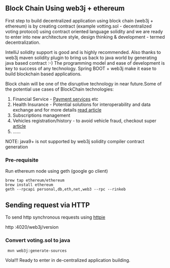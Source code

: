 ## Block Chain Using web3j + ethereum

First step to build decentralized application using block chain (web3j + ethereum) is by creating contract (example votting.sol -  decentralized voting protocol) using contract oriented language solidity and we are ready to enter into new architecture style, design thinking & development - termed decentralization.

IntelliJ solidity support is good and is highly recommended.  Also thanks to web3j maven solidity plugin to bring us back to java world by generating java based contract :-) The programming model and ease of development is key to success of any technology. Spring BOOT + web3j make it ease to build blockchain based applications. 

Block chain will be one of the disruptive technology in near future.Some of the potential use cases of BlockChain technologies:
1. Financial Service - [Payment services](https://lnkd.in/eckdDHm) etc
2. Health Insurance - Potential solutions for interoperability and data exchange and for more details [read article](https://lnkd.in/eyP6qSv)
3. Subscriptions management 
5. Vehicles registration/history - to avoid vehicle fraud, checkout super [article](https://lnkd.in/e2san5f)
6. ......

NOTE: java9+ is not supported by web3j solidity compiler contract generation

### Pre-requisite

Run ethereum node using geth (google go client)

```
brew tap ethereum/ethereum
brew install ethereum
geth --rpcapi personal,db,eth,net,web3 --rpc --rinkeb
```

## Sending request via HTTP

To send http synchronous requests using [httpie](https://httpie.org)

http :4020/web3j/version

### Convert voting.sol to java
 
 ```
  mvn web3j:generate-sources
 ```

Vola!!! Ready to enter in de-centralized application building.